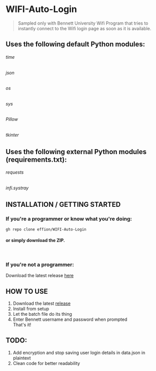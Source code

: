 # WIFI-Auto-Login
> Sampled only with Bennett University Wifi
Program that tries to instantly connect to the Wifi login page as soon as it is available.
	
## Uses the following default Python modules:
###### time<br/>
###### json<br/>
###### os<br/>
###### sys<br/>
###### Pillow<br/>
###### tkinter

## Uses the following external Python modules (requirements.txt):
###### requests<br/>
###### infi.systray



## INSTALLATION / GETTING STARTED
### If you're a programmer or know what you're doing:
```shell
gh repo clone effion/WIFI-Auto-Login
```
#### or simply download the ZIP.<br/>
 <br/>
### If you're not a programmer:
Download the latest release [here](https://github.com/effion/WIFI-Auto-Login/releases)
 <br/>
 

## HOW TO USE
1. Download the latest [release](https://github.com/effion/WIFI-Auto-Login/releases)
2. Install from setup
3. Let the batch file do its thing
4. Enter Bennett username and password when prompted<br/>
That's it!


## TODO:
1. Add encryption and stop saving user login details in data.json in plaintext
2. Clean code for better readability

